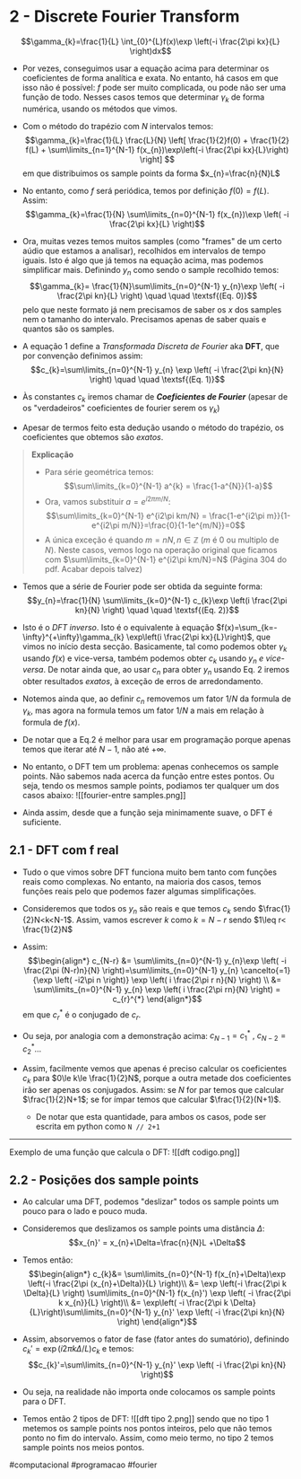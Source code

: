 # 2 - Discrete Fourier Transform
$$\gamma_{k}=\frac{1}{L} \int_{0}^{L}f(x)\exp \left(-i \frac{2\pi kx}{L} \right)dx$$
- Por vezes, conseguimos usar a equação acima para determinar os coeficientes de forma analítica e exata. No entanto, há casos em que isso não é possível: $f$ pode ser muito complicada, ou pode não ser uma função de todo. Nesses casos temos que determinar $\gamma_{k}$ de forma numérica, usando os métodos que vimos.

- Com o método do trapézio com $N$ intervalos temos:
$$\gamma_{k}=\frac{1}{L} \frac{L}{N} \left[ \frac{1}{2}f(0) + \frac{1}{2} f(L) + \sum\limits_{n=1}^{N-1} f(x_{n})\exp\left(-i \frac{2\pi kx}{L}\right) \right] $$ em que distribuimos os sample points da forma $x_{n}=\frac{n}{N}L$
- No entanto, como $f$ será periódica, temos por definição $f(0)=f(L)$. Assim:
$$\gamma_{k}=\frac{1}{N} \sum\limits_{n=0}^{N-1} f(x_{n})\exp \left( -i \frac{2\pi kx}{L} \right)$$

- Ora, muitas vezes temos muitos samples (como "frames" de um certo aúdio que estamos a analisar), recolhidos em intervalos de tempo iguais. Isto é algo que já temos na equação acima, mas podemos simplificar mais. Definindo $y_{n}$ como sendo o sample recolhido temos:
$$\gamma_{k}= \frac{1}{N}\sum\limits_{n=0}^{N-1} y_{n}\exp \left( -i \frac{2\pi kn}{L} \right) \quad \quad \textsf{(Eq. 0)}$$
pelo que neste formato já nem precisamos de saber os $x$ dos samples nem o tamanho do intervalo. Precisamos apenas de saber quais e quantos são os samples.
- A equação 1 define a *Transformada Discreta de Fourier* aka **DFT**, que por convenção definimos assim:
$$c_{k}=\sum\limits_{n=0}^{N-1} y_{n} \exp \left( -i \frac{2\pi kn}{N} \right) \quad \quad \textsf{(Eq. 1)}$$
- Às constantes $c_{k}$ iremos chamar de *__Coeficientes de Fourier__* (apesar de os "verdadeiros" coeficientes de fourier serem os $\gamma_{k}$)
- Apesar de termos feito esta dedução usando o método do trapézio, os coeficientes que obtemos são *exatos*.

> **Explicação**
> - Para série geométrica temos: $$\sum\limits_{k=0}^{N-1} a^{k} = \frac{1-a^{N}}{1-a}$$
> - Ora, vamos substituir $a = e^{i2\pi m/N}$:
> $$\sum\limits_{k=0}^{N-1} e^{i2\pi km/N} = \frac{1-e^{i2\pi m}}{1-e^{i2\pi m/N}}=\frac{0}{1-1e^{m/N}}=0$$
> - A única exceção é quando $m= nN, n\in \mathbb{Z}$ ($m$ é 0 ou multiplo de $N$). Neste casos, vemos logo na operação original que ficamos com $\sum\limits_{k=0}^{N-1} e^{i2\pi km/N}=N$
> (Página 304 do pdf. Acabar depois talvez)

- Temos que a série de Fourier pode ser obtida da seguinte forma: $$y_{n}=\frac{1}{N} \sum\limits_{k=0}^{N-1} c_{k}\exp \left(i \frac{2\pi kn}{N} \right) \quad \quad \textsf{(Eq. 2)}$$
- Isto é o *DFT inverso*. Isto é o equivalente à equação $f(x)=\sum_{k=-\infty}^{+\infty}\gamma_{k} \exp\left(i \frac{2\pi kx}{L}\right)$, que vimos no início desta secção. Basicamente, tal como podemos obter $\gamma_{k}$ usando $f(x)$ e vice-versa, também podemos obter $c_{k}$ usando $y_n$ _e vice-versa_. De notar ainda que, ao usar $c_{n}$ para obter $y_{n}$ usando Eq. 2 iremos obter resultados *exatos*, à exceção de erros de arredondamento.
- Notemos ainda que, ao definir $c_{n}$ removemos um fator $1/N$ da formula de $\gamma_{k}$, mas agora na formula temos um fator $1/N$ a mais em relação à formula de $f(x)$.
- De notar que a Eq.2 é melhor para usar em programação porque apenas temos que iterar até $N-1$, não até $+\infty$.

- No entanto, o DFT tem um problema: apenas conhecemos os sample points. Não sabemos nada acerca da função entre estes pontos. Ou seja, tendo os mesmos sample points, podiamos ter qualquer um dos casos abaixo:
![[fourier-entre samples.png]]

- Ainda assim, desde que a função seja minimamente suave, o DFT é suficiente.

## 2.1 - DFT com f real
- Tudo o que vimos sobre DFT funciona muito bem tanto com funções reais como complexas. No entanto, na maioria dos casos, temos funções reais pelo que podemos fazer algumas simplificações.

- Consideremos que todos os $y_{n}$ são reais e que temos $c_{k}$ sendo $\frac{1}{2}N<k<N-1$. Assim, vamos escrever $k$ como $k=N-r$ sendo $1\leq r< \frac{1}{2}N$
- Assim:
$$\begin{align*}
c_{N-r} &=  \sum\limits_{n=0}^{N-1} y_{n}\exp \left( -i \frac{2\pi (N-r)n}{N} \right)=\sum\limits_{n=0}^{N-1} y_{n} \cancelto{=1}{\exp \left( -i2\pi n \right)} \exp \left( i \frac{2\pi r n}{N} \right) \\
&= \sum\limits_{n=0}^{N-1} y_{n} \exp \left( i \frac{2\pi rn}{N} \right) = c_{r}^{*}
\end{align*}$$
em que $c_{r}^{*}$ é o conjugado de $c_{r}$.
- Ou seja, por analogia com a demonstração acima: $c_{N-1}=c_{1}^{*}~,~ c_{N-2}=c_{2}^{*}\dots$
- Assim, facilmente vemos que apenas é preciso calcular os coeficientes $c_{k}$ para $0\le k\le \frac{1}{2}N$, porque a outra metade dos coeficientes irão ser apenas os conjugados. Assim: se $N$ for par temos que calcular $\frac{1}{2}N+1$; se for ímpar temos que calcular $\frac{1}{2}(N+1)$.
    - De notar que esta quantidade, para ambos os casos, pode ser escrita em python como `N // 2+1`

---
Exemplo de uma função que calcula o DFT:
![[dft codigo.png]]

## 2.2 - Posições dos sample points
- Ao calcular uma DFT, podemos "deslizar" todos os sample points um pouco para o lado e pouco muda.

- Consideremos que deslizamos os sample points uma distância $\Delta$:
$$x_{n}' = x_{n}+\Delta=\frac{n}{N}L +\Delta$$
- Temos então:
$$\begin{align*}
c_{k}&= \sum\limits_{n=0}^{N-1} f(x_{n}+\Delta)\exp \left(-i \frac{2\pi (x_{n}+\Delta)}{L} \right)\\
&= \exp \left(-i \frac{2\pi k \Delta}{L} \right) \sum\limits_{n=0}^{N-1} f(x_{n}') \exp \left( -i \frac{2\pi k x_{n}}{L} \right)\\
&= \exp\left( -i \frac{2\pi k \Delta}{L}\right)\sum\limits_{n=0}^{N-1} y_{n}' \exp \left( -i \frac{2\pi kn}{N} \right)
\end{align*}$$
- Assim, absorvemos o fator de fase (fator antes do sumatório), definindo $c_{k}' = \exp(i2\pi k\Delta/L) c_{k}$ e temos:
$$c_{k}'=\sum\limits_{n=0}^{N-1} y_{n}' \exp \left( -i \frac{2\pi kn}{N} \right)$$

- Ou seja, na realidade não importa onde colocamos os sample points para o DFT.
- Temos então 2 tipos de DFT:
![[dft tipo 2.png]]
sendo que no tipo 1 metemos os sample points nos pontos inteiros, pelo que não temos ponto no fim do intervalo. Assim, como meio termo, no tipo 2 temos sample points nos meios pontos.

#computacional #programacao #fourier
